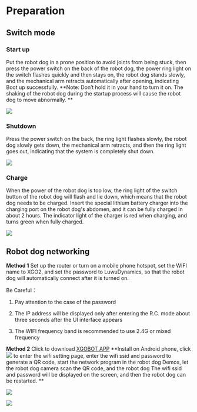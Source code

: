 ﻿---
sidebar_position: 2
sidebar_label: Preparation
---

# Preparation

## Switch mode

### Start up

Put the robot dog in a prone position to avoid joints from being stuck, then press the power switch on the back of the robot dog, the power ring light on the switch flashes quickly and then stays on, the robot dog stands slowly, and the mechanical arm retracts automatically after opening, indicating Boot up successfully. **Note: Don’t hold it in your hand to turn it on. The shaking of the robot dog during the startup process will cause the robot dog to move abnormally. **

![](https://wiki-media-ef.oss-cn-hongkong.aliyuncs.com//images/cm4-xgo-inspection-01.gif)

### Shutdown

Press the power switch on the back, the ring light flashes slowly, the robot dog slowly gets down, the mechanical arm retracts, and then the ring light goes out, indicating that the system is completely shut down.

![](https://wiki-media-ef.oss-cn-hongkong.aliyuncs.com//images/cm4-xgo-inspection-02.gif)

### Charge

When the power of the robot dog is too low, the ring light of the switch button of the robot dog will flash and lie down, which means that the robot dog needs to be charged. Insert the special lithium battery charger into the charging port on the robot dog's abdomen, and it can be fully charged in about 2 hours. The indicator light of the charger is red when charging, and turns green when fully charged.

![](https://wiki-media-ef.oss-cn-hongkong.aliyuncs.com//images/cm4-xgo-preparation-04.gif)

## Robot dog networking

**Method 1** Set up the router or turn on a mobile phone hotspot, set the WIFI name to XGO2, and set the password to LuwuDynamics, so that the robot dog will automatically connect after it is turned on.

Be Careful：

1. Pay attention to the case of the password

2. The IP address will be displayed only after entering the R.C. mode about three seconds after the UI interface appears

3. The WIFI frequency band is recommended to use 2.4G or mixed frequency

**Method 2**  Click to download [XGOBOT APP](https://drive.google.com/drive/folders/1dKgBIZHAHC7wmxSXXiN11KBBO8YB_MlC) **Install on Android phone, click![](https://wiki-media-ef.oss-cn-hongkong.aliyuncs.com//images/cm4-xgo-preparation-03.png) to enter the wifi setting page, enter the wifi ssid and password to generate a QR code, start the network program in the robot dog Demos, let the robot dog camera scan the QR code, and the robot dog The wifi ssid and password will be displayed on the screen, and then the robot dog can be restarted. **


![](https://wiki-media-ef.oss-cn-hongkong.aliyuncs.com//images/cm4-xgo-preparation-01.png)

![](https://wiki-media-ef.oss-cn-hongkong.aliyuncs.com//images/cm4-xgo-preparation-02.png)
